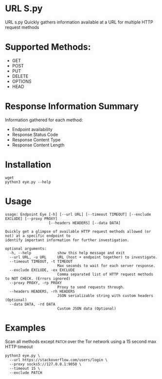 # URL S.py
URL s.py Quickly gathers information available at a URL for multiple HTTP request methods

# Supported Methods:
* GET
* POST
* PUT
* DELETE
* OPTIONS
* HEAD

# Response Information Summary
Information gathered for each method:
* Endpoint availability
* Response Status Code
* Response Content Type
* Response Content Length

# Installation

```
wget 
python3 eye.py --help
```


# Usage

```
usage: Endpoint Eye [-h] [--url URL] [--timeout TIMEOUT] [--exclude EXCLUDE] [--proxy PROXY]
                    [--headers HEADERS] [--data DATA]

Quickly get a glimpse of available HTTP request methods allowed (or not) at a specific endpoint to
identify important information for further investigation.

optional arguments:
  -h, --help            show this help message and exit
  --url URL, -u URL     URL (host + endpoint together) to investigate.
  --timeout TIMEOUT, -t TIMEOUT
                        Max seconds to wait for each server response.
  --exclude EXCLUDE, -ex EXCLUDE
                        Comma separated list of HTTP request methods to NOT CHECK. (Errors ignored)
  --proxy PROXY, -rp PROXY
                        Proxy to send requests through.
  --headers HEADERS, -rh HEADERS
                        JSON serializable string with custom headers (Optional)
  --data DATA, -rd DATA
                        Custom JSON data (Optional)

```

# Examples

Scan all methods except `PATCH` over the Tor network using a 15 second max HTTP timeout
```
python3 eye.py \
  --url https://stackoverflow.com/users/login \
  --proxy socks5://127.0.0.1:9050 \
  --timeout 15 \
  --exclude PATCH
```
